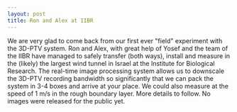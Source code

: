 ```yaml
---
layout: post
title: Ron and Alex at IIBR
---
```


We are very glad to come back from our first ever "field" experiment with the
3D-PTV system. Ron and Alex, with great help of Yosef and the team of the IIBR
have managed to safely transfer (both ways), install and measure in the (likely) the
largest wind tunnel in Israel at the Institute for Biological Research. The real-time
image processing system allows us to downscale the 3D-PTV recording bandwidth
so significantly that we can pack the system in 3-4 boxes and arrive at your place.
We could also measure at the speed of 1 m/s in the rough boundary layer. More details
to follow. No images were released for the public yet.  
